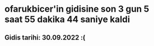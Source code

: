 # ofarukbicer'in gidisine son 3 gun 5 saat 55 dakika 44 saniye kaldi

## Gidis tarihi: 30.09.2022 :(